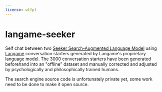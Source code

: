 ```yaml
---
license: wtfpl
---
```


# langame-seeker

Self chat between two [Seeker Search-Augmented Language Model](https://parl.ai/projects/seeker/) using [Langame](https://langa.me/) conversation starters generated by Langame's proprietary language model. The 3000 conversation starters have been generated beforehand into an "offline" dataset and manually corrected and adjusted by psychologically and philosophically trained humans.

The search engine source code is unfortunately private yet, some work need to be done to make it open source.